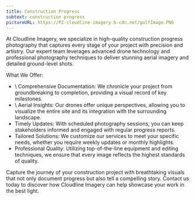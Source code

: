 ```yaml
---
title: Construction Progress
subtext: construction progress
pictureURL: https://PZ-cloudline-imagery.b-cdn.net/golfImage.PNG
---
```

At Cloudline Imagery, we specialize in high-quality construction progress photography that captures every stage of your project with precision and artistry. Our expert team leverages advanced drone technology and professional photography techniques to deliver stunning aerial imagery and detailed ground-level shots.

What We Offer:

* \    Comprehensive Documentation: We chronicle your project from groundbreaking to completion, providing a visual record of key milestones.
* \    Aerial Insights: Our drones offer unique perspectives, allowing you to visualize the entire site and its integration with the surrounding landscape.
*    Timely Updates: With scheduled photography sessions, you can keep stakeholders informed and engaged with regular progress reports.
*    Tailored Solutions: We customize our services to meet your specific needs, whether you require weekly updates or monthly highlights.
*    Professional Quality: Utilizing top-of-the-line equipment and editing techniques, we ensure that every image reflects the highest standards of quality.

Capture the journey of your construction project with breathtaking visuals that not only document progress but also tell a compelling story. Contact us today to discover how Cloudline Imagery can help showcase your work in the best light.
